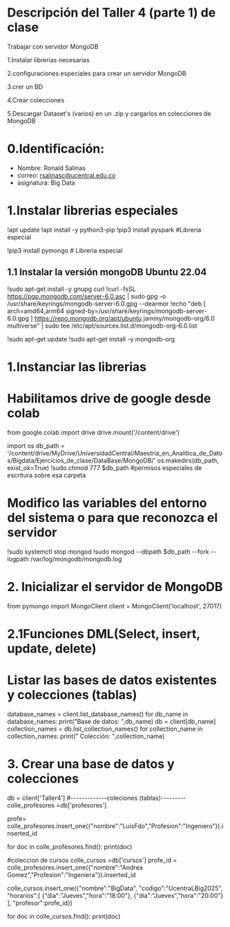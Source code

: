 # Descripción del Taller 4 (parte 1) de clase
Trabajar con servidor MongoDB

 1.Instalar librerias necesarias
 
 2.configuraciones especiales para crear un servidor MongoDB

 3.crer un BD

 4.Crear colecciones

 5.Descargar Dataset's (varios) en un .zip y cargarlos en colecciones de MongoDB

# 0.Identificación:
* Nombre: Ronald Salinas
* correo: rsalinasc@ucentral.edu.co
* asignatura: Big Data

# 1.Instalar librerias especiales

!apt update
!apt install -y python3-pip
!pip3 install pyspark   #Libreria especial

!pip3 install pymongo # Libreria especial

## 1.1 Instalar la versión mongoDB Ubuntu 22.04

!sudo apt-get install -y gnupg curl
!curl -fsSL https://pgp.mongodb.com/server-6.0.asc | sudo gpg -o /usr/share/keyrings/mongodb-server-6.0.gpg --dearmor
!echo "deb [ arch=amd64,arm64 signed-by=/usr/share/keyrings/mongodb-server-6.0.gpg ] https://repo.mongodb.org/apt/ubuntu jammy/mongodb-org/6.0 multiverse" | sudo tee /etc/apt/sources.list.d/mongodb-org-6.0.list

!sudo apt-get update
!sudo apt-get install -y mongodb-org

# 1.Instanciar las librerias

# Habilitamos drive de google desde colab
from google.colab import drive
drive.mount('/content/drive')

import os
db_path = '/content/drive/MyDrive/UniversidadCentral/Maestría_en_Analítica_de_Datos/Bigdata/Ejercicios_de_clase/DataBase/MongoDB/'
os.makedirs(db_path, exist_ok=True)
!sudo chmod 777 $db_path  #permisos especiales de escritura sobre esa carpeta

# Modifico las variables del entorno del sistema o para que reconozca el servidor
!sudo systemctl stop mongod
!sudo mongod --dbpath $db_path --fork --logpath /var/log/mongodb/mongodb.log

# 2. Inicializar el servidor de MongoDB

from pymongo import MongoClient
client = MongoClient('localhost', 27017)

# 2.1Funciones DML(Select, insert, update, delete)

# Listar las bases de datos existentes y colecciones (tablas)
database_names = client.list_database_names()
for db_name in database_names:
  print("Base de datos: ",db_name)
  db = client[db_name]
  collection_names = db.list_collection_names()
  for collection_name in collection_names:
    print("  Colección: ",collection_name)

# 3. Crear una base de datos y colecciones

db = client['Taller4']
#-------------coleciones (tablas)---------
colle_profesores =db['profesores']

profe= colle_profesores.insert_one({"nombre":"LuisFdo","Profesion":"Ingeniero"}).inserted_id

for doc in colle_profesores.find():
  print(doc)

#coleccion de cursos
colle_cursos =db['cursos']
profe_id      = colle_profesores.insert_one({"nombre":"Andrea Gomez","Profesion":"Ingeniera"}).inserted_id

colle_cursos.insert_one({"nombre":"BigData",
                         "codigo":"UcentraLBig2025",
                         "horarios":[
                             {"dia":"Jueves","hora":"18:00"},
                             {"dia":"Jueves","hora":"20:00"}
                         ],
                         "profesor":profe_id})
     

for doc in colle_cursos.find():
  print(doc)
